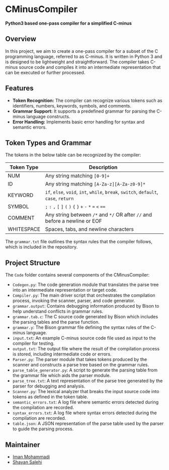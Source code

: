 # CMinusCompiler

**Python3 based one-pass compiler for a simplified C-minus**

## Overview

In this project, we aim to create a one-pass compiler for a subset of the C programming language, referred to as C-minus. It is written in Python 3 and is designed to be lightweight and straightforward. The compiler takes C-minus source code and compiles it into an intermediate representation that can be executed or further processed.

## Features

- **Token Recognition:** The compiler can recognize various tokens such as identifiers, numbers, keywords, symbols, and comments.
- **Grammar Support:** It supports a predefined grammar for parsing the C-minus language constructs.
- **Error Handling:** Implements basic error handling for syntax and semantic errors.

## Token Types and Grammar

The tokens in the below table can be recognized by the compiler:

| **Token Type** | **Description**                                                |
|----------------|----------------------------------------------------------------|
| NUM            | Any string matching `[0-9]+`                                   |
| ID             | Any string matching `[A-Za-z][A-Za-z0-9]*`                     |
| KEYWORD        | `if`, `else`, `void`, `int`, `while`, `break`, `switch`, `default`, `case`, `return` |
| SYMBOL         | `;` `:` `,` `[` `]` `(` `)` `{` `}` `+` `-` `*` `=` `<` `==`    |
| COMMENT        | Any string between `/*` and `*/` OR after `//` and before a newline or EOF |
| WHITESPACE     | Spaces, tabs, and newline characters                           |

The `grammar.txt` file outlines the syntax rules that the compiler follows, which is included in the repository.

## Project Structure

The `Code` folder contains several components of the CMinusCompiler:

- `Codegen.py`: The code generation module that translates the parse tree into an intermediate representation or target code.
- `Compiler.py`: The main driver script that orchestrates the compilation process, invoking the scanner, parser, and code generator.
- `grammar.output`: Contains debugging information produced by Bison to help understand conflicts in grammar rules.
- `grammar.tab.c`: The C source code generated by Bison which includes the parsing tables and the parse function.
- `grammar.y`: The Bison grammar file defining the syntax rules of the C-minus language.
- `input.txt`: An example C-minus source code file used as input to the compiler for testing.
- `output.txt`: The output file where the result of the compilation process is stored, including intermediate code or errors.
- `Parser.py`: The parser module that takes tokens produced by the scanner and constructs a parse tree based on the grammar rules.
- `parse_table_generator.py`: A script to generate the parsing table from the grammar file which aids the parser module.
- `parse_tree.txt`: A text representation of the parse tree generated by the parser for debugging and analysis.
- `Scanner.py`: The lexical analyzer that breaks the input source code into tokens as defined in the token table.
- `semantic_errors.txt`: A log file where semantic errors detected during the compilation are recorded.
- `syntax_errors.txt`: A log file where syntax errors detected during the compilation are recorded.
- `table.json`: A JSON representation of the parse table used by the parser to guide the parsing process.


## Maintainer

- [Iman Mohammadi](https://github.com/Imanm02)
- [Shayan Salehi](https://github.com/ShayanSalehi81)

